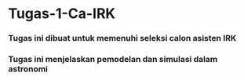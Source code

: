 # Tugas-1-Ca-IRK
### Tugas ini dibuat untuk memenuhi seleksi calon asisten IRK
### Tugas ini menjelaskan pemodelan dan simulasi dalam astronomi
